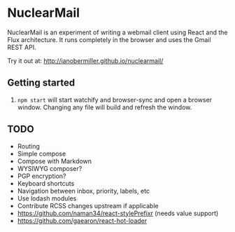 # NuclearMail
NuclearMail is an experiment of writing a webmail client using React and the Flux architecture. It runs completely in the browser and uses the Gmail REST API.

Try it out at: http://ianobermiller.github.io/nuclearmail/

## Getting started

1. `npm start` will start watchify and browser-sync and open a browser window. Changing any file will build and refresh the window.

## TODO

- Routing
- Simple compose
- Compose with Markdown
- WYSIWYG composer?
- PGP encryption?
- Keyboard shortcuts
- Navigation between inbox, priority, labels, etc
- Use lodash modules
- Contribute RCSS changes upstream if applicable
- https://github.com/naman34/react-stylePrefixr (needs value support)
- https://github.com/gaearon/react-hot-loader
